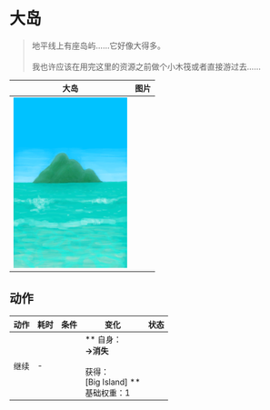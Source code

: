 # 大岛  
> 地平线上有座岛屿……它好像大得多。<br><br>我也许应该在用完这里的资源之前做个小木筏或者直接游过去……  
  
  大岛  |   图片   
 ----  |  ----:   
   |  <img decoding="async" src="Sprite/BigIsland.png" href="a.md" style="max-width:300px;max-height:300px;">   
  
## 动作  
动作  |  耗时  |  条件  |  变化  |  状态  
----  |  ----  |  ----  |  ----  |  ----  
继续<br>  |  -  |    |  ** 自身：**<br>→消失<br><br>** 获得： **<br>** [Big Island] **<br>基础权重：1  |    


<script>document.title="大岛 - 卡牌生存百科 Card Survival Wiki";</script>